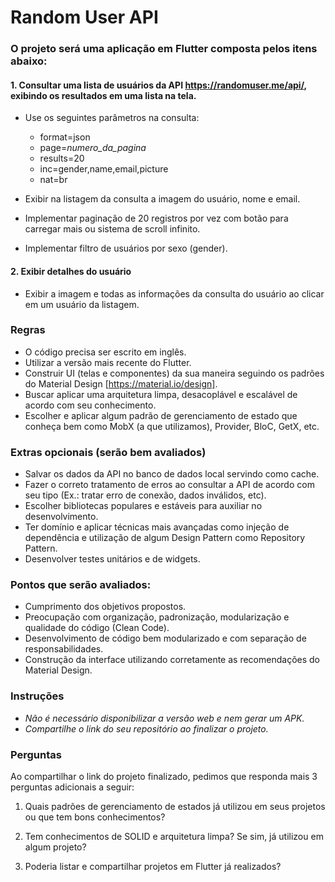 # Random User API

### O projeto será uma aplicação em Flutter composta pelos itens abaixo: 

#### 1. Consultar uma lista de usuários da API https://randomuser.me/api/, exibindo os resultados em uma lista na tela.

- Use os seguintes parâmetros na consulta:

  - format=json
  - page=*numero_da_pagina*
  - results=20
  - inc=gender,name,email,picture
  - nat=br

- Exibir na listagem da consulta a imagem do usuário, nome e email.
- Implementar paginação de 20 registros por vez com botão para carregar mais ou sistema de scroll infinito.
- Implementar filtro de usuários por sexo (gender).

#### 2. Exibir detalhes do usuário

- Exibir a imagem e todas as informações da consulta do usuário ao clicar em um usuário da listagem.
 
### Regras

- O código precisa ser escrito em inglês.
- Utilizar a versão mais recente do Flutter.
- Construir UI (telas e componentes) da sua maneira seguindo os padrões do Material Design [https://material.io/design].
- Buscar aplicar uma arquitetura limpa, desacoplável e escalável de acordo com seu conhecimento.
- Escolher e aplicar algum padrão de gerenciamento de estado que conheça bem como MobX (a que utilizamos), Provider, BloC, GetX, etc.
 
### Extras opcionais (serão bem avaliados) 

- Salvar os dados da API no banco de dados local servindo como cache.
- Fazer o correto tratamento de erros ao consultar a API de acordo com seu tipo (Ex.: tratar erro de conexão, dados inválidos, etc).
- Escolher bibliotecas populares e estáveis para auxiliar no desenvolvimento.
- Ter domínio e aplicar técnicas mais avançadas como injeção de dependência e utilização de algum Design Pattern como Repository Pattern.
- Desenvolver testes unitários e de widgets.

### Pontos que serão avaliados: 

- Cumprimento dos objetivos propostos.
- Preocupação com organização, padronização, modularização e qualidade do código (Clean Code).
- Desenvolvimento de código bem modularizado e com separação de responsabilidades.
- Construção da interface utilizando corretamente as recomendações do Material Design. 

### Instruções

- *Não é necessário disponibilizar a versão web e nem gerar um APK.*
- *Compartilhe o link do seu repositório ao finalizar o projeto.*

### Perguntas

Ao compartilhar o link do projeto finalizado, pedimos que responda mais 3 perguntas adicionais a seguir:

1) Quais padrões de gerenciamento de estados já utilizou em seus projetos ou que tem bons conhecimentos?

2) Tem conhecimentos de SOLID e arquitetura limpa? Se sim, já utilizou em algum projeto?

3) Poderia listar e compartilhar projetos em Flutter já realizados?
